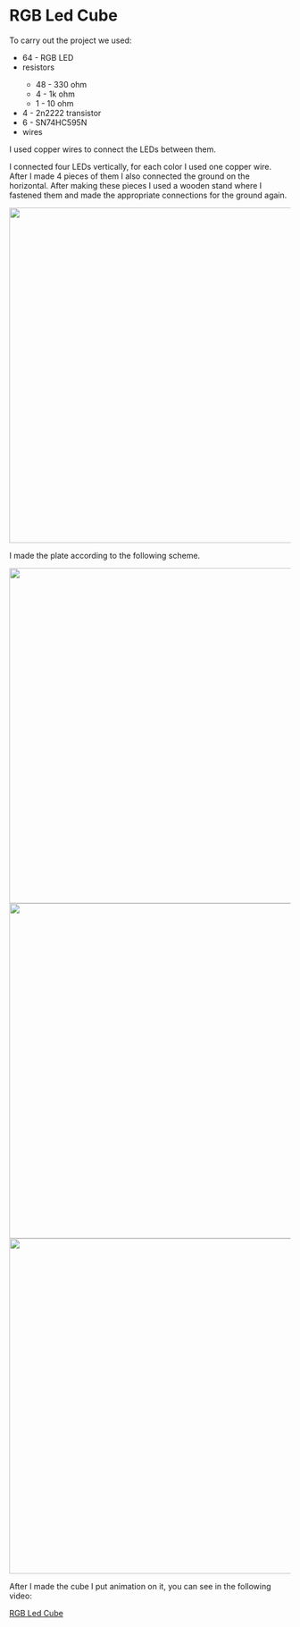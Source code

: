 
<h1>RGB Led Cube </h1>


<p>To carry out the project we used:</p>
<ul>
<li>64 - RGB LED</li>
<li>resistors</li>
  <ul>
    <li>48 - 330 ohm</li>
    <li>4 - 1k ohm</li>
    <li>1 - 10 ohm</li>
  </ul>
<li>4 - 2n2222 transistor</li>
  <li>6 - SN74HC595N</li>
  <li>wires</li>
</ul>

<p>I used copper wires to connect the LEDs between them.</p>

<p>
I connected four LEDs vertically, for each color I used one copper wire. After I made 4 pieces of them I also connected the ground on the horizontal.
After making these pieces I used a wooden stand where I fastened them and made the appropriate connections for the ground again.</p>

<p><img src = "https://user-images.githubusercontent.com/50883586/75286373-1e13ca80-5821-11ea-8864-32ba20c5d536.jpg"height="600" width=600" ></p>

<p>I made the plate according to the following scheme.</p>
<img src = "https://user-images.githubusercontent.com/50883586/75287722-8fed1380-5823-11ea-93d2-0031d5c4f048.png" height = "600" 
width = " 600 ">
<img src = "https://user-images.githubusercontent.com/50883586/75287975-0be75b80-5824-11ea-908c-74ea8c119943.jpg" height = " 600 "
width = " 600 ">
<img src = "https://user-images.githubusercontent.com/50883586/75287991-16095a00-5824-11ea-94be-1688311b02ee.jpg" height = " 600 "  width = " 600 " >

<p>After I made the cube I put animation on it, you can see in the following video:</p>

<a href="https://www.youtube.com/watch?v=CVO2vXhZiqU">RGB Led Cube </a>



